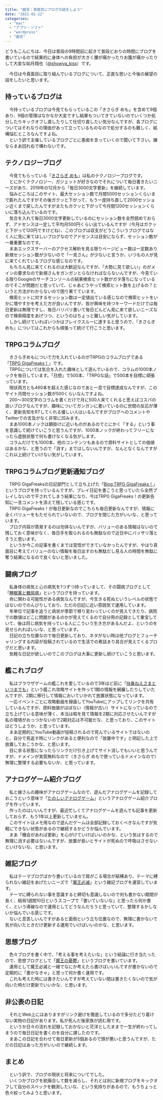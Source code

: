 ```yaml
---
title: "戯言：真面目にブログの話をしよう"
date: "2021-01-22"
categories: 
  - "mac"
  - "アプリ・ソフト"
  - "wordpress"
  - "戯言"
---
```


どうもこんにちは、今日は普段の9時間前に起きて普段どおりの時間にブログを書いているので結果的に身体への負担が大きく腰が痛かったりお腹が痛かったりして大変な如月翔也（[@showya\_kiss](http://twitter.com/showya_kiss)）です。  
  
　今日は今真面目に取り組んでいるブログについて、正直な思いと今後の展望の話をしたいと思います。

## 持っているブログは

　今持っているブログは今見てもらっているこの「きさらぎ めも」を含めて9個あり、9個の管理はなかなか大変ですし結果もついてきていないのでいくつか処分したりキックオフし直したりして仕切り直したい気分なんですが、各ブログについてはそれなりの理由があって立っているものなので処分するのも難しく、結構悩むところなんですよね。  
　という訳で主催しているブログごとに愚痴を言っていくので聞いて下さい。嫌ならまあ回れ右で構わないです。  

## テクノロジーブログ

　今見てもらっている「[きさらぎ めも](https://techblog.show-ya.blue)」は私のテクノロジーブログです。  
　とにかくテクノロジー、ガジェットが好きなのでそれについて毎日書きたいニーズがあり、2019年の12月から「毎日3000文字更新」を継続しています。  
　悩みどころはこのサイト、最大セッション数で月間5000セッションくらいまで膨れたんですがその後ガクッと下がって、もう一度持ち直して2000セッション近くまで戻したんですがまたもガクッと下がって今月間1200セッションくらいに落ち込んでいるのです。  
　気合を入れて毎日3000文字更新しているのにセッション数を全然掴めておらず、アドセンスは一定して平均月500円くらい出ているんですが（今月はガクッと下がって120円ですけどね）、このブログは収支がどうこういうブログではなく人に見に来てほしいブログなのでアドセンスは目安にならず、セッション数が一番重要なのです。  
　まあエックスサーバーのアクセス解析を見る限りページビュー数は一定数あり新規セッション数が少ないので「一見さん」が少ないと言うか、いつもの人が見に来てくれているブログな感じなのです。  
　もちろん見に来てくれるのは大歓迎なんですが、「大勢に見て欲しい」のがメインの要求なので新規さんをガンガンとらなければならないんですが、今見ている限りGoogleのサーチコンソールの結果検索ヒット数がガタ落ちになっているのでそこが問題だと思っていて、じゃあどうやって検索ヒット数を上げるの？というと方法がわからないので困り果てています。  
　検索ヒットに対するセッション数は一定値出ている感じなので検索ヒットをいかに増やすかを考えた方が良いんですが、皆が興味を持つキーワードだけでは毎日更新は無理ですし、毎日バリバリ書いて毎日どんどん見に来て欲しいニーズなので検索精度をあげつつ、というのはちょっと難しい気がしています。  
　しかし続けていればいつかはブレイクスルーに達すると思うので、「きさらぎ めも」についてはこれからも頑張って続けて行こうと思います。  

## TRPGコラムブログ

　きさらぎめもについで力を入れているのがTRPGのコラムブログである「[TRPG GigaFreaks！](http://trpg.gigafreaks.com)」です。  
　TRPGについては気合を入れた趣味として遊んでいるので、コラムの1000本ノックを毎日しています。「日想」で500本、「TRPGな話」で500本を目標に頑張っています。  
　現状両方とも460本を超えた感じなのであと一息で目標達成なんですが、このサイト月間セッション数が500くらいなんですよね。  
　200〜300文字のコラムを書くだけで月に500人来てくれると思えばコスパの良いブログなんですが、趣味についてガンガンに書いているのに世間の反応が薄く、更新告知をRTしてくれる優しい人はいるんですがブログへのコメントやTwitterでの言及がなく非常に凹みます。  
　まあ1000本ノックは願掛けに近いものがあるのでとにかく「する」という事を意識して続けていこうと思うんですが、1000本ノックが終わってフリーになったら虚脱状態で何も書けなくなる気がします。  
　コラムだけでも1000本、他のコンテンツもあるので資料サイトとしての価値はあるかな、と思うので「消す」まではしないんですが、なんとなくなんですがこれ以上続けていけない気がしています。  

## TRPGコラムブログ更新通知ブログ

　TRPG GigaFreaksの日記部門として立ち上げた「[Blog;TRPG GigaFreaks！](http://blog.trpg.gigafreaks.com)」というブログを持っているんですが、プレイ日記を書こうと思っていたら全然プレイしないので干されてしまう結果になり、今はTRPG GigaFreaks！の更新告知に一言コメントを添えて残している感じです。  
　TRPG GigaFreaks！が毎日更新なのでこちらも毎日更新なんですが、情報に全くバリューをもたせられていないので、ブログを閉じた方がいいな、と思っています。  
　ブログ内容が蒸発するのは勿体ないんですが、バリューのある情報はないので残しておく意味がなく、毎日手を取られるのも無駄なので近日中にバッサリ落とそうと思います。  
　というか今この記事を書くまでは覚悟ができていなかったんですが、やはり真面目に考えてバリューのない情報を毎日出すのも無駄だし見る人の時間を無駄に奪う結果になるので良くないと思いました。  

## 闘病ブログ

　私身体の病気と心の病気を1つずつ持っていまして、その闘病ブログとして「[睡眠薬と糖尿病](https://darktribe.hatenablog.com/)」というブログを持っています。  
　命に関わる可能性がある病気なんですが、今生きる死ぬというレベルの状態ではないのでのんびりしており、ただの日記に近い雰囲気で運用しています。  
　年単位で記事を追うと病状が季節で移り変わっていくのが見えてきたり、病院での数値はどこに問題があるのかが見えてくるので自分用の記録として重宝していて、後は同じ病気を持っている人にこういう生き方があるんだよ、というのを見せられればいいな、と思っています。  
　日記の立ち位置なので毎日更新しており、ネタがない時は他ブログとフューチャリングする内容が投稿されているので生活での煮詰まり具合が見えてくるブログだと思います。  
　気軽な日記が欲しいのでこのブログは大事に更新し続けていこうと思います。  

## 艦これブログ

　私はブラウザゲームの艦これを愛しているので3年ほど前に「[扶桑ねえさまといつまでも](https://kancolle.show-ya.blue/)」という艦これ攻略サイトを作って1期の情報を網羅したりしていたんですが、2期に移行して情報においていかれて放置状態になっています。  
　一応イベントごとに攻略動画を録画してYouTubeにアップしてリンクを共有しているんですが、資料価値がほぼない（情報が古い）サイトになっているので立ち上げている意味が薄く、本当は暇を見て情報を2期に対応させたいんですが私の環境がおっつかないので2期対応は不可能だな、と思っており、このサイトはどうしようか、と思っています。  
　まあ定期的にYouTube動画が投稿されるので死んでいるサイトではないのと、自分で見返す時にリンクがあると便利なので「放置中です」と明記した上で放置しておこうかな、と思います。  
　目に余る状態になったらリンクだけ引き上げてサイト消しでもいいと思うんですが、ドメインが実質無料なので（きさらぎ めもで使っているドメインなので）無理に整理する必要もないか、と思っています。  

## アナログゲーム紹介ブログ

　私と嫁さんの趣味がアナログゲームなので、遊んだアナログゲームを記録しておこうという意味で「[たのしいアナログゲーム](https://analoggame.gigafreaks.com/)」というアナログゲーム紹介ブログを作っています。  
　作ったのはいいんですが、最近忙しくてアナログゲームを遊んでも記事を更新しておらず、もう1年以上更新していません。  
　このサイトはメモ用なので遊んだゲームは全部記録しておくべきなんですが気軽にできない状態があるので継続するかどうか悩んでいます。  
　まあ「機会があれば更新」を心がけていけばいいのかな、という気はするので無理に消す必要はないんですが、放置が長いとサイトが死ぬので呼吸はさせないといけないな、と思います。  

## 雑記ブログ

　私はテーマブログばかり書いているので肩がこる場合が結構あり、テーマに縛られない雑記をあげたいニーズで「[魔王必滅](https://devil.show-ya.blue/)」という雑記ブログを運営しています。  
　テーマに縛られない事を意識すると締切も意識しないので何も書かない期間が長く、結局1週間10日というスコープで「書いていないな」と思ったら何か書く、という導線なので運用としてどうなんだろうと思っていて、整理するかしないか悩んでいる感じです。  
　ないと息苦しいんですがあると面倒という立ち位置なので、無理に書かないで気が向いたときだけ更新する運用でいけばいいのかな、と思います。  

## 思想ブログ

　色々ブログを書く中で、「考える事を考えたいな」という結論に行き当たったので、思想ブログとして「[魔王の憂鬱](https://show-ya.tumblr.com/)」というブログを書いています。  
　運用として魔王必滅と一緒でなにか考えたら書けばいいんですが書かないので定期的に「書かなきゃ」と思って何か書く運用です。  
　これも考えた時には書きたいんですが考えていない間は書きたくないので気が向いた時だけ更新でいいかな、と思います。  

## 非公表の日記

　それとWeb上にはありますがリンク避けを徹底しているので多分たどり着けない実物の日記があります。私が死んだ後家族が読む用です。  
　というか日々の流れを記録しておかないと茫洋としたままで一生が終わってしまうので毎日日記を書くのを自分に課したのです。  
　まあこの日記を合わせて毎日更新が5個あるので頭が悪いと思うんですが、ただの日記はあった方がいいので継続します。  

## まとめ

　という訳で、ブログの現状と将来についてでした。  
　いくつかブログを統廃合して数を減らし、それとは別に新規ブログをキックオフして自分のスペックを観測したいな、という気持ちがあるので、もうちょっと色々絞ってみようと思います。
